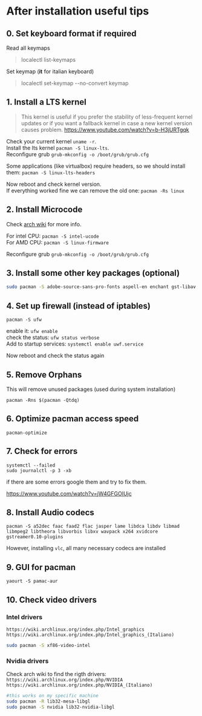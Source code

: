 # After installation useful tips

## 0. Set keyboard format if required

Read all keymaps
> localectl list-keymaps

Set keymap (**it** for italian keyboard)
> localectl set-keymap --no-convert keymap

## 1. Install a LTS kernel
> This kernel is useful if you prefer the stability of less-frequent kernel updates or if you want a fallback kernel in case a new kernel version causes problem.
https://www.youtube.com/watch?v=b-H3jURTgqk

Check your current kernel `uname -r`.<br>
Install the lts kernel `pacman -S linux-lts`.<br>Reconfigure grub `grub-mkconfig -o /boot/grub/grub.cfg`

Some applications (like virtualbox) require headers, so we should install them: `pacman -S linux-lts-headers`

Now reboot and check kernel version.<br>If everything worked fine we can remove the old one: `pacman -Rs linux`

## 2. Install Microcode

Check [arch wiki](<https://wiki.archlinux.org/index.php/Microcode>) for more info.

For intel CPU: `pacman -S intel-ucode`<br>For AMD CPU: `pacman -S linux-firmware`

Reconfigure grub `grub-mkconfig -o /boot/grub/grub.cfg`

## 3. Install some other key packages (optional)

``` bash
sudo pacman -S adobe-source-sans-pro-fonts aspell-en enchant gst-libav gst-plugins-good hunspell-en icedtea-web jre8-openjdk languagetool libmythes mythes-en pkgstats ttf-anonymous-pro ttf-bitstream-vera ttf-dejavu ttf-droid ttf-gentium ttf-liberation ttf-ubuntu-font-family
```

## 4. Set up firewall (instead of iptables)

`pacman -S ufw`

enable it: `ufw enable` <br>check the status: `ufw status verbose`<br>Add to startup services: `systemctl enable uwf.service`

Now reboot and check the status again

## 5. Remove Orphans

This will remove unused packages (used during system installation)

`pacman -Rns $(pacman -Qtdq)`

## 6. Optimize pacman access speed

`pacman-optimize`

## 7. Check for errors

`systemctl --failed`<br>`sudo journalctl -p 3 -xb`

if there are some errors google them and try to fix them.

https://www.youtube.com/watch?v=jW4GFGOIUjc

## 8. Install Audio codecs

`pacman -S a52dec faac faad2 flac jasper lame libdca libdv libmad libmpeg2 libtheora libvorbis libxv wavpack x264 xvidcore gstreamer0.10-plugins`

However, installing `vlc`, all many necessary codecs are installed 

## 9. GUI for pacman

`yaourt -S pamac-aur`

## 10. Check video drivers
### Intel drivers
`https://wiki.archlinux.org/index.php/Intel_graphics` <br>
`https://wiki.archlinux.org/index.php/Intel_graphics_(Italiano)`
```bash
sudo pacman -S xf86-video-intel
```

### Nvidia drivers
Check arch wiki to find the rigth drivers: `https://wiki.archlinux.org/index.php/NVIDIA` <br>
`https://wiki.archlinux.org/index.php/NVIDIA_(Italiano)`

```bash
#this works on my specific machine 
sudo pacman -R lib32-mesa-libgl
sudo pacman -S nvidia lib32-nvidia-libgl
```